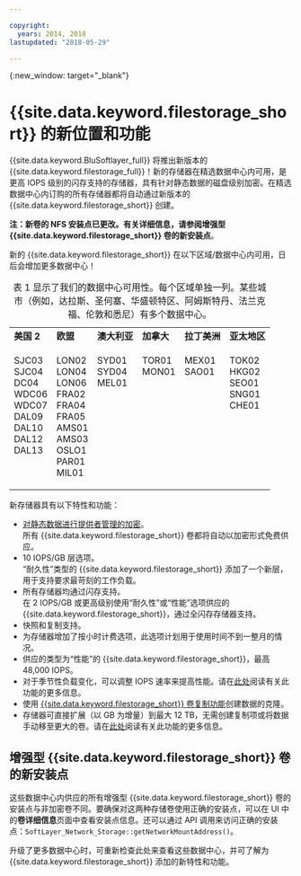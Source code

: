 ```yaml
---

copyright:
  years: 2014, 2018
lastupdated: "2018-05-29"

---
```

{:new_window: target="_blank"}

# {{site.data.keyword.filestorage_short}} 的新位置和功能

{{site.data.keyword.BluSoftlayer_full}} 将推出新版本的 {{site.data.keyword.filestorage_full}}！新的存储器在精选数据中心内可用，是更高 IOPS 级别的闪存支持的存储器，具有针对静态数据的磁盘级别加密。在精选数据中心内订购的所有存储器都将自动通过新版本的 {{site.data.keyword.filestorage_short}} 创建。

**注：**新卷的 NFS 安装点已更改。有关详细信息，请参阅**增强型 {{site.data.keyword.filestorage_short}} 卷的新安装点**。

新的 {{site.data.keyword.filestorage_short}} 在以下区域/数据中心内可用，日后会增加更多数据中心！

<table style="width:100%;">
  <caption>表 1 显示了我们的数据中心可用性。每个区域单独一列。某些城市（例如，达拉斯、圣何塞、华盛顿特区、阿姆斯特丹、法兰克福、伦敦和悉尼）有多个数据中心。</caption>
	<tr>
		<td><strong>美国 2</strong></td>
		<td><strong>欧盟</strong></td>
		<td><strong>澳大利亚</strong></td>
		<td><strong>加拿大</strong></td>
		<td><strong>拉丁美洲</strong></td>
		<td><strong>亚太地区</strong></td>
	</tr>
	<tr>
		<td><p>SJC03<br />
			SJC04<br />
			DC04<br />
			WDC06<br />
			WDC07<br />
			DAL09<br />
			DAL10<br />
			DAL12<br />
			DAL13<br /><br /><br /></p>
		</td>
		<td><p>LON02<br />
			LON04<br />
			LON06<br />
			FRA02<br />
			FRA04<br />
			FRA05<br />
			AMS01<br />
			AMS03<br />
			OSLO1<br />
			PAR01<br />
			MIL01<br /></p>
		</td>
		<td><p>SYD01<br />
			SYD04<br />
			MEL01<br /><br /><br /><br /><br /><br /><br /><br /><br /></p>
		</td>
		<td><p>TOR01<br />
			MON01<br /><br /><br /><br /><br /><br /><br /><br /><br /><br /></p>
		</td>
		<td><p>MEX01<br />
			SAO01<br /><br /><br /><br /><br /><br /><br /><br /><br /><br /></p>
		</td>
		<td><p>TOK02<br />
			HKG02<br />
			SEO01<br />
			SNG01<br />
			CHE01<br /><br /><br /><br /><br /><br /><br /></p>
		</td>
	</tr>
</table>


新存储器具有以下特性和功能：

- [对静态数据进行提供者管理的加密](block-file-storage-encryption-rest.html)。<br/> 所有 {{site.data.keyword.filestorage_short}} 卷都将自动以加密形式免费供应。
- 10 IOPS/GB 层选项。<br/> “耐久性”类型的 {{site.data.keyword.filestorage_short}} 添加了一个新层，用于支持要求最苛刻的工作负载。
- 所有存储器均通过闪存支持。<br/> 在 2 IOPS/GB 或更高级别使用“耐久性”或“性能”选项供应的 {{site.data.keyword.filestorage_short}}，通过全闪存存储器支持。
- 快照和复制支持。
- 为存储器增加了按小时计费选项，此选项计划用于使用时间不到一整月的情况。
- 供应的类型为“性能”的 {{site.data.keyword.filestorage_short}}，最高 48,000 IOPS。
- 对于季节性负载变化，可以调整 IOPS 速率来提高性能。请在[此处](adjustable-iops.html)阅读有关此功能的更多信息。
- 使用 [{{site.data.keyword.filestorage_short}} 卷复制功能](how-to-create-duplicate-volume.html)创建数据的克隆。
- 存储器可直接扩展（以 GB 为增量）到最大 12 TB，无需创建复制项或将数据手动移至更大的卷。请在[此处](expandable_file_storage.html)阅读有关此功能的更多信息。

## 增强型 {{site.data.keyword.filestorage_short}} 卷的新安装点

这些数据中心内供应的所有增强型 {{site.data.keyword.filestorage_short}} 卷的安装点与非加密卷不同。要确保对这两种存储卷使用正确的安装点，可以在 UI 中的**卷详细信息**页面中查看安装点信息。还可以通过 API 调用来访问正确的安装点：`SoftLayer_Network_Storage::getNetworkMountAddress()`。

升级了更多数据中心时，可重新检查此处来查看这些数据中心，并可了解为 {{site.data.keyword.filestorage_short}} 添加的新特性和功能。
